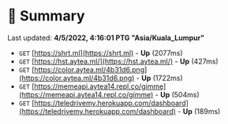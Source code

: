# 📖 Summary
Last updated: **4/5/2022, 4:16:01 PTG "Asia/Kuala_Lumpur"**

- `GET` [https://shrt.ml](https://shrt.ml) - **Up** (2077ms)
- `GET` [https://hst.aytea.ml/](https://hst.aytea.ml/) - **Up** (427ms)
- `GET` [https://color.aytea.ml/4b31d6.png](https://color.aytea.ml/4b31d6.png) - **Up** (1722ms)
- `GET` [https://memeapi.aytea14.repl.co/gimme](https://memeapi.aytea14.repl.co/gimme) - **Up** (504ms)
- `GET` [https://teledrivemy.herokuapp.com/dashboard](https://teledrivemy.herokuapp.com/dashboard) - **Up** (189ms)
